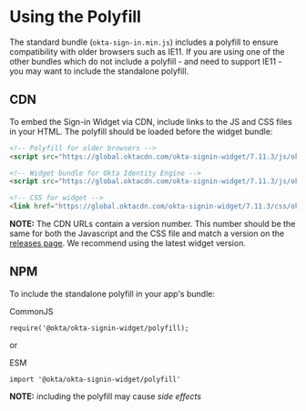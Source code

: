 # Using the Polyfill

The standard bundle (`okta-sign-in.min.js`) includes a polyfill to ensure compatibility with older browsers such as IE11. If you are using one of the other bundles which do not include a polyfill - and need to support IE11 - you may want to include the standalone polyfill.

## CDN

To embed the Sign-in Widget via CDN, include links to the JS and CSS files in your HTML. The polyfill should be loaded before the widget bundle:


```html
<!-- Polyfill for older browsers -->
<script src="https://global.oktacdn.com/okta-signin-widget/7.11.3/js/okta-sign-in.polyfill.min.js" type="text/javascript"></script>

<!-- Widget bundle for Okta Identity Engine -->
<script src="https://global.oktacdn.com/okta-signin-widget/7.11.3/js/okta-sign-in.oie.min.js" type="text/javascript"></script>

<!-- CSS for widget -->
<link href="https://global.oktacdn.com/okta-signin-widget/7.11.3/css/okta-sign-in.min.css" type="text/css" rel="stylesheet"/>
```

**NOTE:** The CDN URLs contain a version number. This number should be the same for both the Javascript and the CSS file and match a version on the [releases page](https://github.com/okta/okta-signin-widget/releases). We recommend using the latest widget version.

## NPM

To include the standalone polyfill in your app's bundle:

CommonJS
```
require('@okta/okta-signin-widget/polyfill);
```

or

ESM
```
import '@okta/okta-signin-widget/polyfill'
```

**NOTE:** including the polyfill may cause *side effects*
